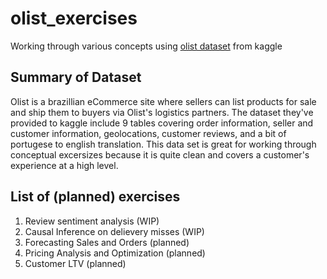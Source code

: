 # olist_exercises
Working through various concepts using [olist dataset](https://www.kaggle.com/olistbr/brazilian-ecommerce) from kaggle

## Summary of Dataset

Olist is a brazillian eCommerce site where sellers can list products for sale and ship them to buyers via Olist's logistics partners. The dataset they've provided to kaggle include 9 tables covering order information, seller and customer information, geolocations, customer reviews, and a bit of portugese to english translation. This data set is great for working through conceptual excersizes because it is quite clean and covers a customer's experience at a high level.

## List of (planned) exercises  
1. Review sentiment analysis (WIP)
2. Causal Inference on delievery misses (WIP)
3. Forecasting Sales and Orders (planned)
4. Pricing Analysis and Optimization (planned)
5. Customer LTV (planned)
